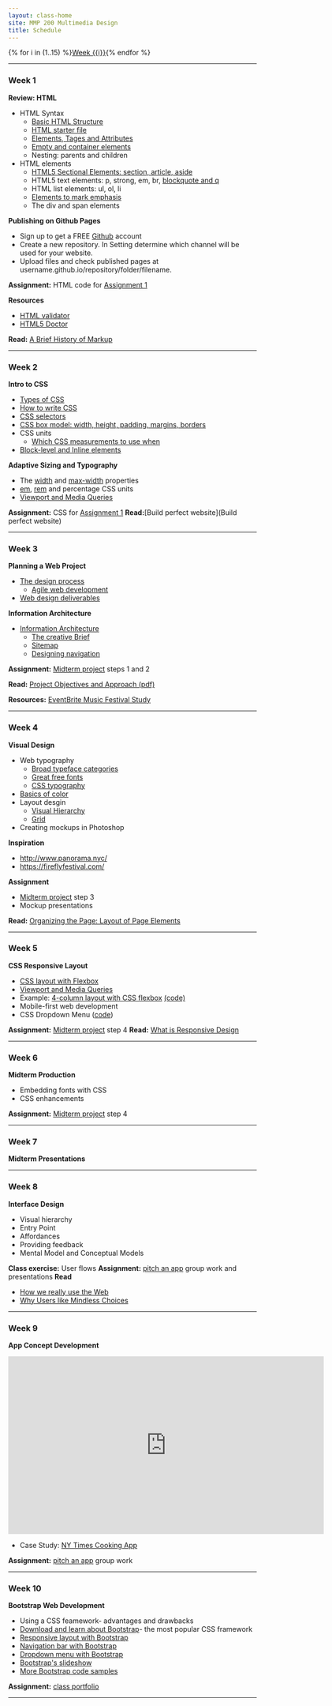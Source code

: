 ```yaml
---
layout: class-home
site: MMP 200 Multimedia Design
title: Schedule
---
```

{% for i in (1..15) %}<a href="#week-{{i}}" class="week">Week {{i}}</a>{% endfor %}

--------------------

### Week 1

**Review: HTML**
* HTML Syntax
    - [Basic HTML Structure](https://github.com/revitalk/mmp200/blob/master/html/basicHtmlStructure.html)
    - [HTML starter file](https://github.com/revitalk/mmp200/blob/master/html/html-starter.html)
    - [Elements, Tages and Attributes]({{site.url}}/mmp200/html/html-intro) 
    - [Empty and container elements]({{site.url}}/mmp200/html/empty-container)
    - Nesting: parents and children
* HTML elements
    - [HTML5 Sectional Elements: section, article, aside]({{site.url}}/mmp200/html/sectional-elements)
    - HTML5 text elements: p, strong, em, br, [blockquote and q]({{site.url}}/mmp200/html/quoting)
    - HTML list elements: ul, ol, li
    - [Elements to mark emphasis]({{site.url}}/mmp200/html/emphasis)
    - The div and span elements
  
**Publishing on Github Pages** 
- Sign up to get a FREE [Github](https://github.com/) account
- Create a new repository. In Setting determine which channel will be used for your website.
- Upload files and check published pages at username.github.io/repository/folder/filename.

**Assignment:** HTML code for [Assignment 1](assignments/assignment1/assignment1.md)

**Resources**
- [HTML validator](https://validator.w3.org/)
- [HTML5 Doctor](http://html5doctor.com/)

**Read:** [A Brief History of Markup](http://alistapart.com/article/a-brief-history-of-markup)

--------------------------

### Week 2
**Intro to CSS**
- [Types of CSS](css/css-types.md)
- [How to write CSS](css/writing-css.md)
- [CSS  selectors](css/selectors.md)
- [CSS box model: width, height, padding, margins, borders](css/box-model.md)
- CSS units
    - [Which CSS measurements to use when](http://thenewcode.com/775/Which-CSS-Measurements-To-Use-When)
- [Block-level and Inline elements]({{site.url}}/mmp200/css/block-inline)
   
**Adaptive Sizing and Typography**
- The [width](https://developer.mozilla.org/en-US/docs/Web/CSS/width) and [max-width](https://developer.mozilla.org/en-US/docs/Web/CSS/max-width) properties
- [em](https://www.sitepoint.com/power-em-units-css/), [rem](https://www.sitepoint.com/understanding-and-using-rem-units-in-css/) and percentage CSS units 
- [Viewport and Media Queries](css/viewport-media-queries.md) 

**Assignment:** CSS for [Assignment 1](assignments/assignment1/assignment1.md)
**Read:**[Build perfect website](Build perfect website)

--------------------------

### Week 3
**Planning a Web Project**
- [The design process](http://zurb.com/word/design-process)
    - [Agile web development](https://webdesign.tutsplus.com/articles/a-designers-introduction-to-agile-methodology--cms-23349)
- [Web design deliverables](https://www.tpdesigns.net/Design-Articles/web-design-deliverables.html)

**Information Architecture**
- [Information Architecture]({{site.url}}/mmp200/information-architecture/information-architecture)
    - [The creative Brief]({{site.url}}//mmp200/assignments/festival-brief)
    - [Sitemap](information-architecture/sitemap.md)
    - [Designing navigation](information-architecture/type-navigation.md)

**Assignment:** [Midterm project](assignments/midterm.md) steps 1 and 2

**Read:** [Project Objectives and Approach (pdf)](https://href.li/?http://ptgmedia.pearsoncmg.com/images/9780321815385/samplepages/0321815386.pdf)

**Resources:** [EventBrite Music Festival Study](https://href.li/?http://eventbrite-s3.s3.amazonaws.com/marketing/MusicFestivalResearch/EventbriteStudyMusicFestivals8_25_14.pdf)

--------------------------

### Week 4
**Visual Design**
- Web typography
    - [Broad typeface categories]({{site.url}}/mmp200/typography/type-categories)
    - [Great free fonts]({{site.url}}/mmp200/typography/great-free-fonts)
    - [CSS typography]({{site.url}}/mmp200/typography/css-type)
- [Basics of color]({{site.url}}/mmp200/graphic-design/color)
- Layout desgin
    - [Visual Hierarchy](http://www.gdbasics.com/html/hierarchy/hierarchy.html)
    - [Grid]({{site.url}}/mmp200/graphic-design/grid)
- Creating mockups in Photoshop

**Inspiration**
- http://www.panorama.nyc/
- https://fireflyfestival.com/

**Assignment** 
- [Midterm project](assignments/midterm.md) step 3
- Mockup presentations

**Read:** [Organizing the Page: Layout of Page Elements](https://www.safaribooksonline.com/library/view/designing-interfaces/0596008031/ch04.html)

--------------------------

### Week 5
**CSS Responsive Layout**
- [CSS layout with Flexbox](https://developer.mozilla.org/en-US/docs/Web/CSS/CSS_Flexible_Box_Layout/Using_CSS_flexible_boxes)
- [Viewport and Media Queries](css/viewport-media-queries.md) 
- Example: [4-column layout with CSS flexbox](http://revitalk.com/mmp200/css/flex/simple-flex-layout.html) [(code)](https://github.com/revitalk/mmp200/blob/master/css/flex/simple-flex-layout.html)
- Mobile-first web development
- CSS Dropdown Menu ([code](https://github.com/revitalk/mmp200/blob/master/css/css-dropdown-menu.html))

**Assignment:** [Midterm project](assignments/midterm.md) step 4
**Read:** [What is Responsive Design](http://cdn.oreillystatic.com/oreilly/booksamplers/9781449362942_sampler.pdf)

--------------------------

### Week 6
**Midterm Production**
- Embedding fonts with CSS
- CSS enhancements

**Assignment:** [Midterm project](assignments/midterm.md) step 4

--------------------------

### Week 7
**Midterm Presentations**

--------------------------

### Week 8
**Interface Design**
- Visual hierarchy
- Entry Point
- Affordances
- Providing feedback
- Mental Model and Conceptual Models

**Class exercise:** User flows
**Assignment:** [pitch an app]({{site.url}}/mmp200/assignments/app-pitch) group work and presentations
**Read** 
- [How we really use the Web](http://www.sensible.com/chapter.html)
- [Why Users like Mindless Choices](https://www.sensible.com/downloads/DMMT-Revisited-sample-chapter.pdf)

--------------------------

### Week 9
**App Concept Development**
<iframe src="https://player.vimeo.com/video/52861634" width="640" height="360" frameborder="0" webkitallowfullscreen mozallowfullscreen allowfullscreen></iframe>

- Case Study: [NY Times Cooking App](https://cooking.nytimes.com/)

**Assignment:** [pitch an app]({{site.url}}/mmp200/assignments/app-pitch) group work

--------------------------

### Week 10
**Bootstrap Web Development**
- Using a CSS feamework- advantages and drawbacks
- [Download and learn about Bootstrap](http://getbootstrap.com/)- the most popular CSS framework
- [Responsive layout with Bootstrap]({{site.url}}/mmp200/bootstrap/three-col-bs)
- [Navigation bar with Bootstrap]({{site.url}}/mmp200/bootstrap/nav-bar-bs)
- [Dropdown menu with Bootstrap]({{site.url}}/mmp200/bootstrap/dropdown-bs)
- [Bootstrap's slideshow]({{site.url}}/mmp200/bootstrap/carousel-bs)
- [More Bootstrap code samples](https://github.com/revitalk/Bootstrap)

**Assignment:** [class portfolio]({{site.url}}/mmp200/assignments/portfolio)

--------------------------
<!---
### Week 11
**Planning an interactive site**
- Developing project requirements
- Personas
- Sitemaps
<!---
**Assignment:** [Final project]({{site.url}}/mmp200/assignments/final-pro)
**Read:** [Goal-Directed Design](http://media.wiley.com/product_data/excerpt/11/04700841/0470084111.pdf)

--------------------------
<!---
### Week 12
**Scenarios and workflows**
- Scenarios
- Sketching
<!---
**Assignment:** [Final project]({{site.url}}/mmp200/assignments/final-pro)

--------------------------
<!---
### Week 13
**CSS & Bootstrap Production**
<!---
**Assignment:** [Final project]({{site.url}}/mmp200/assignments/final-pro) prototyping

--------------------------
<!---
### Week 14
**Production Lab**
- bring your questions to class!
<!---
**Assignment:** [Final project]({{site.url}}/mmp200/assignments/final-pro) production

--------------------------
<!---
### Week 15
**Critiques**
- Testing and assessment
- Revisions
<!---
**Assignment:** [Final project]({{site.url}}/mmp200/assignments/final-pro) production

--------------------------
<!---
### Exam Week
**Final presentations**
**Submission of final portolios** -->
